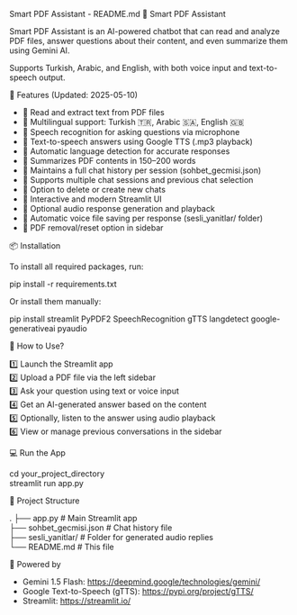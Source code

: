 Smart PDF Assistant - README.md
📖 Smart PDF Assistant

Smart PDF Assistant is an AI-powered chatbot that can read and analyze PDF files, answer questions about their content, and even summarize them using Gemini AI.

Supports Turkish, Arabic, and English, with both voice input and text-to-speech output.

🚀 Features (Updated: 2025-05-10)

- 🔹 Read and extract text from PDF files
- 🔹 Multilingual support: Turkish 🇹🇷, Arabic 🇸🇦, English 🇬🇧
- 🔹 Speech recognition for asking questions via microphone
- 🔹 Text-to-speech answers using Google TTS (.mp3 playback)
- 🔹 Automatic language detection for accurate responses
- 🔹 Summarizes PDF contents in 150–200 words
- 🔹 Maintains a full chat history per session (sohbet_gecmisi.json)
- 🔹 Supports multiple chat sessions and previous chat selection
- 🔹 Option to delete or create new chats
- 🔹 Interactive and modern Streamlit UI
- 🔹 Optional audio response generation and playback
- 🔹 Automatic voice file saving per response (sesli_yanitlar/ folder)
- 🔹 PDF removal/reset option in sidebar

📦 Installation

To install all required packages, run:

pip install -r requirements.txt

Or install them manually:

pip install streamlit PyPDF2 SpeechRecognition gTTS langdetect google-generativeai pyaudio

🎯 How to Use?

1️⃣ Launch the Streamlit app  
2️⃣ Upload a PDF file via the left sidebar  
3️⃣ Ask your question using text or voice input  
4️⃣ Get an AI-generated answer based on the content  
5️⃣ Optionally, listen to the answer using audio playback  
6️⃣ View or manage previous conversations in the sidebar

💻 Run the App

cd your_project_directory  
streamlit run app.py

📁 Project Structure

.
├── app.py                     # Main Streamlit app  
├── sohbet_gecmisi.json       # Chat history file  
├── sesli_yanitlar/           # Folder for generated audio replies  
└── README.md                 # This file

🧠 Powered by

- Gemini 1.5 Flash: https://deepmind.google/technologies/gemini/
- Google Text-to-Speech (gTTS): https://pypi.org/project/gTTS/
- Streamlit: https://streamlit.io/
